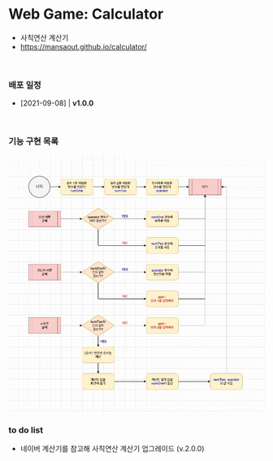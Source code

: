 # Web Game: Calculator

- 사칙연산 계산기
- https://mansaout.github.io/calculator/

<br>

### 배포 일정

- [2021-09-08] | **v1.0.0**

<br>

### 기능 구현 목록

<img src="programming-flowchart-calculator.jpg">

<br>

### to do list

- 네이버 계산기를 참고해 사칙연산 계산기 업그레이드 (v.2.0.0)
